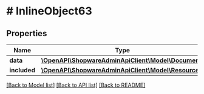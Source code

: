# # InlineObject63

## Properties

Name | Type | Description | Notes
------------ | ------------- | ------------- | -------------
**data** | [**\OpenAPI\ShopwareAdminApiClient\Model\Document**](Document.md) |  | [optional]
**included** | [**\OpenAPI\ShopwareAdminApiClient\Model\Resource[]**](Resource.md) |  | [optional]

[[Back to Model list]](../../README.md#models) [[Back to API list]](../../README.md#endpoints) [[Back to README]](../../README.md)
